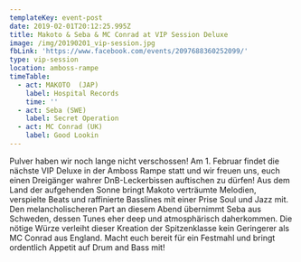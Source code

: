 ```yaml
---
templateKey: event-post
date: 2019-02-01T20:12:25.995Z
title: Makoto & Seba & MC Conrad at VIP Session Deluxe
image: /img/20190201_vip-session.jpg
fbLink: 'https://www.facebook.com/events/2097688360252099/'
type: vip-session
location: amboss-rampe
timeTable:
  - act: MAKOTO  (JAP)
    label: Hospital Records
    time: ''
  - act: Seba (SWE)
    label: Secret Operation
  - act: MC Conrad (UK)
    label: Good Lookin
---
```

Pulver haben wir noch lange nicht verschossen! Am 1. Februar findet die nächste VIP Deluxe in der Amboss Rampe statt und wir freuen uns, euch einen Dreigänger wahrer DnB-Leckerbissen auftischen zu dürfen! Aus dem Land der aufgehenden Sonne bringt Makoto verträumte Melodien, verspielte Beats und raffinierte Basslines mit einer Prise Soul und Jazz mit. Den melancholischeren Part an diesem Abend übernimmt Seba aus Schweden, dessen Tunes eher deep und atmosphärisch daherkommen. Die nötige Würze verleiht dieser Kreation der Spitzenklasse kein Geringerer als MC Conrad aus England. Macht euch bereit für ein Festmahl und bringt ordentlich Appetit auf Drum and Bass mit!
